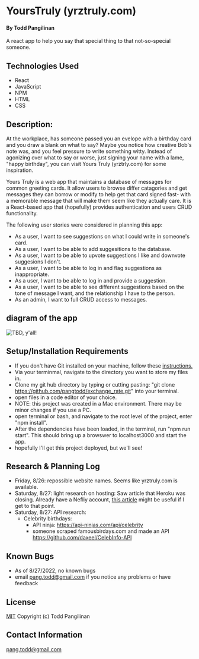 # YoursTruly (yrztruly.com)

#### By Todd Pangilinan

A react app to help you say that special thing to that not-so-special someone.

## Technologies Used

* React
* JavaScript
* NPM
* HTML
* CSS

## Description:
At the workplace, has someone passed you an evelope with a birthday card and you draw a blank on what to say? Maybe you notice how creative Bob's note was, and you feel pressure to write something witty. Instead of agonizing over what to say or worse, just signing your name with a lame, "happy birthday", you can visit Yours Truly (yrztrly.com) for some inspiration. 

Yours Truly is a web app that maintains a database of messages for common greeting cards. It allow users to browse differ catagories and get messages they can borrow or modify to help get that card signed fast- with a memorable message that will make them seem like they actually care. It is a React-based app that (hopefully) provides authentication and users CRUD functionality.

The following user stories were considered in planning this app:

* As a user, I want to see suggestions on what I could write in someone's card.
* As a user, I want to be able to add suggesitions to the database.
* As a user, I want to be able to upvote suggestions I like and downvote suggesions I don't.
* As a user, I want to be able to log in and flag suggestions as inappropriate.
* As a user, I want to be able to log in and provide a suggestion.
* As a user, I want to be able to see different suggestions based on the tone of message I want, and the relationship I have to the person.
* As an admin, I want to full CRUD access to messages.

## diagram of the app

![TBD, y'all!]()

## Setup/Installation Requirements

* If you don't have Git installed on your machine, follow these [instructions.](https://www.learnhowtoprogram.com/introduction-to-programming/getting-started-with-intro-to-programming/git-and-github)
* Via your terminmal, navigate to the directory you want to store my files in.
* Clone my git hub directory by typing or cutting pasting: "git clone https://github.com/pangtodd/exchange_rate.git" into your terminal.
* open files in a code editor of your choice.
* NOTE: this project was created in a Mac environment. There may be minor changes if you use a PC.
* open terminal or bash, and navigate to the root level of the project, enter "npm install".
* After the dependencies have been loaded, in the terminal, run "npm run start". This should bring up a browswer to localhost3000 and start the app.
* hopefully I'll get this project deployed, but we'll see!

## Research & Planning Log
* Friday, 8/26: repossible website names. Seems like yrztruly.com is available.
* Saturday, 8/27: light research on hosting: Saw article that Heroku was closing. Already have a Nefliy account, [this article](https://www.freecodecamp.org/news/how-to-deploy-a-react-application-to-netlify-363b8a98a985/) might be useful if I get to that point.
* Saturday, 8/27: API research:
  * Celebrity birthdays:
    * API ninja: https://api-ninjas.com/api/celebrity
    * someone scraped famousbirdays.com and made an API https://github.com/daxeel/CelebInfo-API


## Known Bugs 
* As of 8/27/2022, no known bugs
* email pang.todd@gmail.com if you notice any problems or have feedback

## License

[MIT](https://opensource.org/licenses/MIT)
Copyright (c) Todd Pangilinan 

## Contact Information
pang.todd@gmail.com